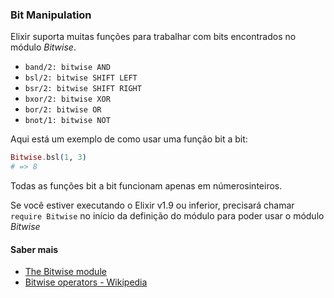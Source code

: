 ### Bit Manipulation

Elixir suporta muitas funções para trabalhar com bits encontrados no módulo <i>Bitwise</i>.

- `band/2: bitwise AND`
- `bsl/2: bitwise SHIFT LEFT`
- `bsr/2: bitwise SHIFT RIGHT`
- `bxor/2: bitwise XOR`
- `bor/2: bitwise OR`
- `bnot/1: bitwise NOT`

Aqui está um exemplo de como usar uma função bit a bit:

```ex
Bitwise.bsl(1, 3)
# => 8
```

Todas as funções bit a bit funcionam apenas em númerosinteiros.

Se você estiver executando o Elixir v1.9 ou inferior, precisará chamar `require Bitwise` no início da definição do módulo para poder usar o módulo <i>Bitwise</i>

#### Saber mais
- [The Bitwise module](https://hexdocs.pm/elixir/Bitwise.html)
- [Bitwise operators - Wikipedia](https://en.wikipedia.org/wiki/Bitwise_operation#Bitwise_operators)
